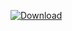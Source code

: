 [ ![Download](https://api.bintray.com/packages/vuo/conan/libxml2%3Avuo/images/download.svg) ](https://bintray.com/vuo/conan/libxml2%3Avuo/_latestVersion)
